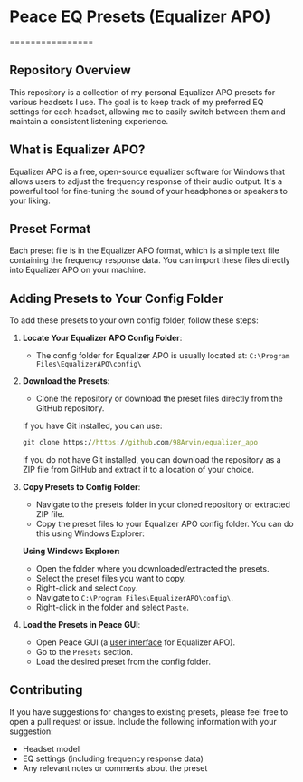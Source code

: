 # Peace EQ Presets (Equalizer APO)
================

**Repository Overview**
------------------------

This repository is a collection of my personal Equalizer APO presets for various headsets I use. The goal is to keep track of my preferred EQ settings for each headset, allowing me to easily switch between them and maintain a consistent listening experience.

**What is Equalizer APO?**
-------------------------

Equalizer APO is a free, open-source equalizer software for Windows that allows users to adjust the frequency response of their audio output. It's a powerful tool for fine-tuning the sound of your headphones or speakers to your liking.

**Preset Format**
----------------

Each preset file is in the Equalizer APO format, which is a simple text file containing the frequency response data. You can import these files directly into Equalizer APO on your machine.

**Adding Presets to Your Config Folder**
---------------------------------------

To add these presets to your own config folder, follow these steps:

1. **Locate Your Equalizer APO Config Folder**:
    - The config folder for Equalizer APO is usually located at:
      `C:\Program Files\EqualizerAPO\config\`

2. **Download the Presets**:
    - Clone the repository or download the preset files directly from the GitHub repository.

    If you have Git installed, you can use:

    ```cmd
    git clone https://https://github.com/98Arvin/equalizer_apo
    ```

    If you do not have Git installed, you can download the repository as a ZIP file from GitHub and extract it to a location of your choice.

3. **Copy Presets to Config Folder**:
    - Navigate to the presets folder in your cloned repository or extracted ZIP file.
    - Copy the preset files to your Equalizer APO config folder. You can do this using Windows Explorer:

    **Using Windows Explorer:**
    - Open the folder where you downloaded/extracted the presets.
    - Select the preset files you want to copy.
    - Right-click and select `Copy`.
    - Navigate to `C:\Program Files\EqualizerAPO\config\`.
    - Right-click in the folder and select `Paste`.

4. **Load the Presets in Peace GUI**:
    - Open Peace GUI (a [user interface](https://sourceforge.net/projects/peace-equalizer-apo-extension/) for Equalizer APO).
    - Go to the `Presets` section.
    - Load the desired preset from the config folder.

**Contributing**
--------------

If you have suggestions for changes to existing presets, please feel free to open a pull request or issue. Include the following information with your suggestion:

* Headset model
* EQ settings (including frequency response data)
* Any relevant notes or comments about the preset
